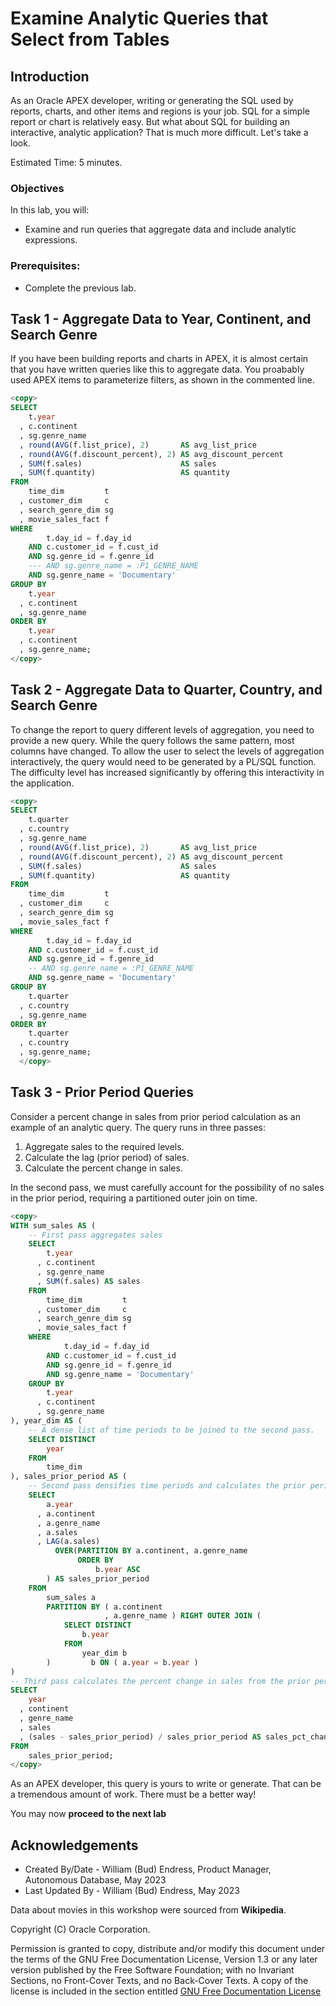 # Examine Analytic Queries that Select from Tables


## Introduction

As an Oracle APEX developer, writing or generating the SQL used by reports, charts, and other items and regions is your job.  SQL for a simple report or chart is relatively easy.  But what about SQL for building an interactive, analytic application?  That is much more difficult.  Let's take a look.

Estimated Time:  5 minutes.

### Objectives

In this lab, you will:

- Examine and run queries that aggregate data and include analytic expressions.

### Prerequisites:

- Complete the previous lab.

## Task 1 - Aggregate Data to Year, Continent, and Search Genre

If you have been building reports and charts in APEX, it is almost certain that you have written queries like this to aggregate data.  You proabably used APEX items to parameterize filters, as shown in the commented line.

~~~SQL
<copy>
SELECT
    t.year
  , c.continent
  , sg.genre_name
  , round(AVG(f.list_price), 2)       AS avg_list_price
  , round(AVG(f.discount_percent), 2) AS avg_discount_percent
  , SUM(f.sales)                      AS sales
  , SUM(f.quantity)                   AS quantity
FROM
    time_dim         t
  , customer_dim     c
  , search_genre_dim sg
  , movie_sales_fact f
WHERE
        t.day_id = f.day_id
    AND c.customer_id = f.cust_id
    AND sg.genre_id = f.genre_id
    --- AND sg.genre_name = :P1_GENRE_NAME
    AND sg.genre_name = 'Documentary'
GROUP BY
    t.year
  , c.continent
  , sg.genre_name
ORDER BY
    t.year
  , c.continent
  , sg.genre_name;
</copy>
~~~

## Task 2 - Aggregate Data to Quarter, Country, and Search Genre

To change the report to query different levels of aggregation, you need to provide a new query.  While the query follows the same pattern, most columns have changed.  To allow the user to select the levels of aggregation interactively, the query would need to be generated by a PL/SQL function.  The difficulty level has increased significantly by offering this interactivity in the application.

~~~SQL
<copy>
SELECT
    t.quarter
  , c.country
  , sg.genre_name
  , round(AVG(f.list_price), 2)       AS avg_list_price
  , round(AVG(f.discount_percent), 2) AS avg_discount_percent
  , SUM(f.sales)                      AS sales
  , SUM(f.quantity)                   AS quantity
FROM
    time_dim         t
  , customer_dim     c
  , search_genre_dim sg
  , movie_sales_fact f
WHERE
        t.day_id = f.day_id
    AND c.customer_id = f.cust_id
    AND sg.genre_id = f.genre_id
    -- AND sg.genre_name = :P1_GENRE_NAME
    AND sg.genre_name = 'Documentary'
GROUP BY
    t.quarter
  , c.country
  , sg.genre_name
ORDER BY
    t.quarter
  , c.country
  , sg.genre_name;
  </copy>
  ~~~

## Task 3 - Prior Period Queries

Consider a percent change in sales from prior period calculation as an example of an analytic query.  The query runs in three passes:

1.  Aggregate sales to the required levels.
1.  Calculate the lag (prior period) of sales.
1.  Calculate the percent change in sales.

In the second pass, we must carefully account for the possibility of no sales in the prior period, requiring a partitioned outer join on time.

~~~SQL
<copy>
WITH sum_sales AS (
    -- First pass aggregates sales
    SELECT
        t.year
      , c.continent
      , sg.genre_name
      , SUM(f.sales) AS sales
    FROM
        time_dim         t
      , customer_dim     c
      , search_genre_dim sg
      , movie_sales_fact f
    WHERE
            t.day_id = f.day_id
        AND c.customer_id = f.cust_id
        AND sg.genre_id = f.genre_id
        AND sg.genre_name = 'Documentary'
    GROUP BY
        t.year
      , c.continent
      , sg.genre_name
), year_dim AS (
    -- A dense list of time periods to be joined to the second pass.
    SELECT DISTINCT
        year
    FROM
        time_dim
), sales_prior_period AS (
    -- Second pass densifies time periods and calculates the prior period of sales.
    SELECT
        a.year
      , a.continent
      , a.genre_name
      , a.sales
      , LAG(a.sales)
          OVER(PARTITION BY a.continent, a.genre_name
               ORDER BY
                   b.year ASC
        ) AS sales_prior_period
    FROM
        sum_sales a
        PARTITION BY ( a.continent
                     , a.genre_name ) RIGHT OUTER JOIN (
            SELECT DISTINCT
                b.year
            FROM
                year_dim b
        )         b ON ( a.year = b.year )
)
-- Third pass calculates the percent change in sales from the prior period.
SELECT
    year
  , continent
  , genre_name
  , sales
  , (sales - sales_prior_period) / sales_prior_period AS sales_pct_change_prior_period
FROM
    sales_prior_period;
</copy>
~~~

As an APEX developer, this query is yours to write or generate.  That can be a tremendous amount of work.
There must be a better way!

You may now **proceed to the next lab**

## Acknowledgements

- Created By/Date - William (Bud) Endress, Product Manager, Autonomous Database, May 2023
- Last Updated By - William (Bud) Endress, May 2023

Data about movies in this workshop were sourced from **Wikipedia**.

Copyright (C)  Oracle Corporation.

Permission is granted to copy, distribute and/or modify this document
under the terms of the GNU Free Documentation License, Version 1.3
or any later version published by the Free Software Foundation;
with no Invariant Sections, no Front-Cover Texts, and no Back-Cover Texts.
A copy of the license is included in the section entitled [GNU Free Documentation License](files/gnu-free-documentation-license.txt)